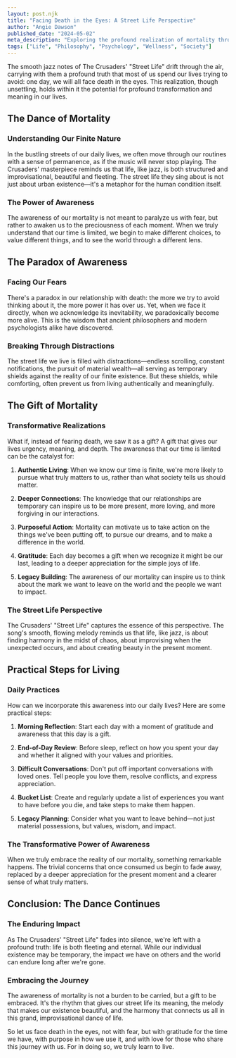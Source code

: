 ```yaml
---
layout: post.njk
title: "Facing Death in the Eyes: A Street Life Perspective"
author: "Angie Dawson"
published_date: "2024-05-02"
meta_description: "Exploring the profound realization of mortality through the lens of The Crusaders' 'Street Life', and how this awareness can transform our daily existence."
tags: ["Life", "Philosophy", "Psychology", "Wellness", "Society"]
---
```


The smooth jazz notes of The Crusaders' "Street Life" drift through the air, carrying with them a profound truth that most of us spend our lives trying to avoid: one day, we will all face death in the eyes. This realization, though unsettling, holds within it the potential for profound transformation and meaning in our lives.

## The Dance of Mortality

### Understanding Our Finite Nature

In the bustling streets of our daily lives, we often move through our routines with a sense of permanence, as if the music will never stop playing. The Crusaders' masterpiece reminds us that life, like jazz, is both structured and improvisational, beautiful and fleeting. The street life they sing about is not just about urban existence—it's a metaphor for the human condition itself.

### The Power of Awareness

The awareness of our mortality is not meant to paralyze us with fear, but rather to awaken us to the preciousness of each moment. When we truly understand that our time is limited, we begin to make different choices, to value different things, and to see the world through a different lens.

## The Paradox of Awareness

### Facing Our Fears

There's a paradox in our relationship with death: the more we try to avoid thinking about it, the more power it has over us. Yet, when we face it directly, when we acknowledge its inevitability, we paradoxically become more alive. This is the wisdom that ancient philosophers and modern psychologists alike have discovered.

### Breaking Through Distractions

The street life we live is filled with distractions—endless scrolling, constant notifications, the pursuit of material wealth—all serving as temporary shields against the reality of our finite existence. But these shields, while comforting, often prevent us from living authentically and meaningfully.

## The Gift of Mortality

### Transformative Realizations

What if, instead of fearing death, we saw it as a gift? A gift that gives our lives urgency, meaning, and depth. The awareness that our time is limited can be the catalyst for:

1. **Authentic Living**: When we know our time is finite, we're more likely to pursue what truly matters to us, rather than what society tells us should matter.

2. **Deeper Connections**: The knowledge that our relationships are temporary can inspire us to be more present, more loving, and more forgiving in our interactions.

3. **Purposeful Action**: Mortality can motivate us to take action on the things we've been putting off, to pursue our dreams, and to make a difference in the world.

4. **Gratitude**: Each day becomes a gift when we recognize it might be our last, leading to a deeper appreciation for the simple joys of life.

5. **Legacy Building**: The awareness of our mortality can inspire us to think about the mark we want to leave on the world and the people we want to impact.

### The Street Life Perspective

The Crusaders' "Street Life" captures the essence of this perspective. The song's smooth, flowing melody reminds us that life, like jazz, is about finding harmony in the midst of chaos, about improvising when the unexpected occurs, and about creating beauty in the present moment.

## Practical Steps for Living

### Daily Practices

How can we incorporate this awareness into our daily lives? Here are some practical steps:

1. **Morning Reflection**: Start each day with a moment of gratitude and awareness that this day is a gift.

2. **End-of-Day Review**: Before sleep, reflect on how you spent your day and whether it aligned with your values and priorities.

3. **Difficult Conversations**: Don't put off important conversations with loved ones. Tell people you love them, resolve conflicts, and express appreciation.

4. **Bucket List**: Create and regularly update a list of experiences you want to have before you die, and take steps to make them happen.

5. **Legacy Planning**: Consider what you want to leave behind—not just material possessions, but values, wisdom, and impact.

### The Transformative Power of Awareness

When we truly embrace the reality of our mortality, something remarkable happens. The trivial concerns that once consumed us begin to fade away, replaced by a deeper appreciation for the present moment and a clearer sense of what truly matters.

## Conclusion: The Dance Continues

### The Enduring Impact

As The Crusaders' "Street Life" fades into silence, we're left with a profound truth: life is both fleeting and eternal. While our individual existence may be temporary, the impact we have on others and the world can endure long after we're gone.

### Embracing the Journey

The awareness of mortality is not a burden to be carried, but a gift to be embraced. It's the rhythm that gives our street life its meaning, the melody that makes our existence beautiful, and the harmony that connects us all in this grand, improvisational dance of life.

So let us face death in the eyes, not with fear, but with gratitude for the time we have, with purpose in how we use it, and with love for those who share this journey with us. For in doing so, we truly learn to live. 